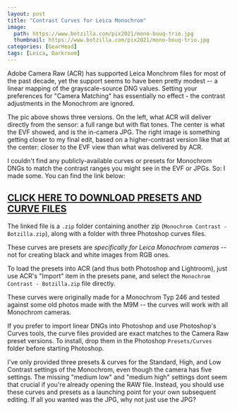 ```yaml
---
layout: post
title: "Contrast Curves for Leica Monochrom"
image:
  path: https://www.botzilla.com/pix2021/mono-bouq-trio.jpg
  thumbnail: https://www.botzilla.com/pix2021/mono-bouq-trio.jpg
categories: [GearHead]
tags: [Leica, Darkroom]
---
```


Adobe Camera Raw (ACR) has supported Leica Monchrom files for most of the past decade, yet the support seems to have been pretty modest -- a linear mapping of the grayscale-source DNG values. Setting your preferences for "Camera Matching" has essentially no effect - the contrast adjustments in the Monochrom are ignored.

The pic above shows three versions. On the left, what ACR will deliver directly from the sensor: a full range but with flat tones. The center is what the EVF showed, and is the in-camera JPG. The right image is something getting closer to my final edit, based on a higher-contrast version like that at the center: closer to the EVF view than what was delivered by ACR.

I couldn't find any publicly-available curves or presets for Monochrom DNGs to match the contrast ranges you might see in the EVF or JPGs. So: I made some. You can find the link below:

<!--more-->

## <a href="https://www.botzilla.com/assets/2021/Monochrom-Contrast-Presets.zip">CLICK HERE TO DOWNLOAD PRESETS AND CURVE FILES</a>

The linked file is a `.zip` folder containing another zip (`Monochrom Contrast - Botzilla.zip`), along with a folder with three Photoshop curves files.

These curves are presets are _specifically for Leica Monochrom cameras_ -- not for creating black and white images from RGB ones.

To load the presets into ACR (and thus both Photoshop and Lightroom), just use ACR's "Import" item in the presets pane, and select the `Monochrom Contrast - Botzilla.zip` file directly.

These curves were originally made for a Monochrom Typ 246 and tested against some old photos made with the M9M -- the curves will work with all Monochrom cameras.

If you prefer to import linear DNGs into Photoshop and use Photoshop's Curves tools, the curve files provided are exact matches to the Camera Raw preset versions. To install, drop them in the Photoshop `Presets/Curves` folder before starting Photoshop.

I've only provided three presets & curves for the Standard, High, and Low Contrast settings of the Monochrom, even though the camera has five settings. The missing "medium low" and "medium high" settings dont seem that crucial if you're already opening the RAW file. Instead, you should use these curves and presets as a launching point for your own subsequent editing. If all you wanted was the JPG, why not just use the JPG?


